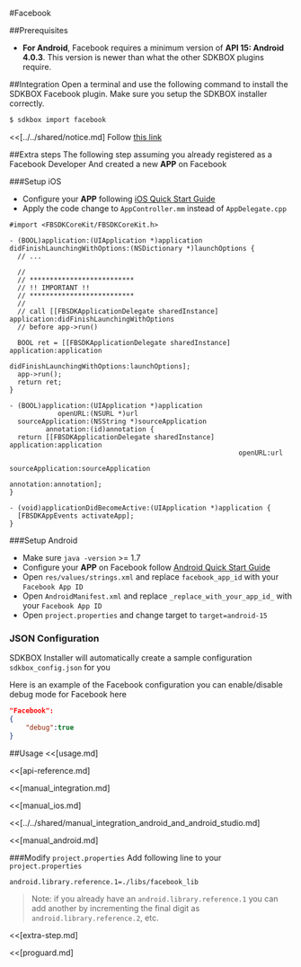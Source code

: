 <!--
Include Base: /Users/jtsm/Chukong-Inc/en/src/facebook/v3-cpp
-->

#Facebook

##Prerequisites
* __For Android__, Facebook requires a minimum version of __API 15: Android 4.0.3__. This version is newer than what the other SDKBOX plugins require.

##Integration
Open a terminal and use the following command to install the SDKBOX Facebook plugin. Make sure you setup the SDKBOX installer correctly.
```bash
$ sdkbox import facebook
```

<<[../../shared/notice.md]
Follow [this link](https://developers.facebook.com/docs/ios/ios9)

##Extra steps
The following step assuming you already registered as a Facebook Developer
And created a new __APP__ on Facebook

###Setup iOS
* Configure your __APP__ following [iOS Quick Start Guide](https://developers.facebook.com/quickstarts/?platform=ios)
* Apply the code change to `AppController.mm` instead of `AppDelegate.cpp`

```
#import <FBSDKCoreKit/FBSDKCoreKit.h>

- (BOOL)application:(UIApplication *)application didFinishLaunchingWithOptions:(NSDictionary *)launchOptions {
  // ...

  //
  // **************************
  // !! IMPORTANT !!
  // **************************
  //
  // call [[FBSDKApplicationDelegate sharedInstance] application:didFinishLaunchingWithOptions
  // before app->run()

  BOOL ret = [[FBSDKApplicationDelegate sharedInstance] application:application
                                      didFinishLaunchingWithOptions:launchOptions];
  app->run();
  return ret;
}

- (BOOL)application:(UIApplication *)application
            openURL:(NSURL *)url
  sourceApplication:(NSString *)sourceApplication
         annotation:(id)annotation {
  return [[FBSDKApplicationDelegate sharedInstance] application:application
                                                         openURL:url
                                               sourceApplication:sourceApplication
                                                      annotation:annotation];
}

- (void)applicationDidBecomeActive:(UIApplication *)application {
  [FBSDKAppEvents activateApp];
}

```

###Setup Android
* Make sure `java -version` >= 1.7
* Configure your __APP__ on Facebook follow [Android Quick Start Guide](https://developers.facebook.com/quickstarts/?platform=android)
* Open `res/values/strings.xml` and replace `facebook_app_id` with your `Facebook App ID`
* Open `AndroidManifest.xml` and replace `_replace_with_your_app_id_` with your `Facebook App ID`
* Open `project.properties` and change target to `target=android-15`

<!--## Configuration
<<[../../shared/sdkbox_cloud.md]
<<[../../shared/remote_application_config.md]-->

### JSON Configuration
SDKBOX Installer will automatically create a sample configuration `sdkbox_config.json` for you

Here is an example of the Facebook configuration you can enable/disable debug mode for Facebook here
```json
"Facebook":
{
    "debug":true
}
```

<!--<<[sdkbox-config-encrypt.md]-->

##Usage
<<[usage.md]

<<[api-reference.md]

<<[manual_integration.md]

<<[manual_ios.md]

<<[../../shared/manual_integration_android_and_android_studio.md]

<<[manual_android.md]

###Modify `project.properties`
Add following line to your `project.properties`

```
android.library.reference.1=./libs/facebook_lib
```

> Note: if you already have an `android.library.reference.1` you can add
another by incrementing the final digit as `android.library.reference.2`, etc.

<<[extra-step.md]

<<[proguard.md]
